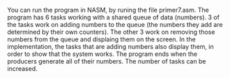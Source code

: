 You can run the program in NASM, by runing the file primer7.asm. The program has 6 tasks working with a shared queue of data (numbers). 3 of the tasks work on adding numbers to the queue (the numbers they add are determined by their own counters). The other 3 work on removing those numbers from the queue and displaing them on the screen. In the implementation, the tasks that are adding numbers also display them, in order to show that the system works. The program ends when the producers generate all of their numbers. The number of tasks can be increased. 
